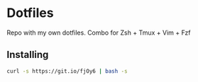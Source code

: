 # Dotfiles
Repo with my own dotfiles.
Combo for Zsh + Tmux + Vim + Fzf

## Installing
```sh
curl -s https://git.io/fjOy6 | bash -s
```
